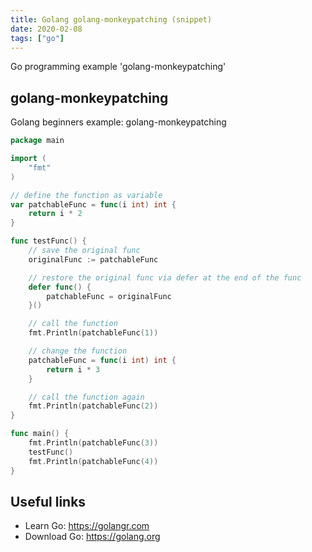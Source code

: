 ```yaml
---
title: Golang golang-monkeypatching (snippet)
date: 2020-02-08
tags: ["go"]
---
```

Go programming example 'golang-monkeypatching'


## golang-monkeypatching

Golang beginners example: golang-monkeypatching

```go
package main

import (
	"fmt"
)

// define the function as variable
var patchableFunc = func(i int) int {
	return i * 2
}

func testFunc() {
	// save the original func
	originalFunc := patchableFunc

	// restore the original func via defer at the end of the func
	defer func() {
		patchableFunc = originalFunc
	}()

	// call the function
	fmt.Println(patchableFunc(1))

	// change the function
	patchableFunc = func(i int) int {
		return i * 3
	}

	// call the function again
	fmt.Println(patchableFunc(2))
}

func main() {
	fmt.Println(patchableFunc(3))
	testFunc()
	fmt.Println(patchableFunc(4))
}

```

## Useful links

- Learn Go: https://golangr.com
- Download Go: https://golang.org
